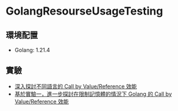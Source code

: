 # GolangResourseUsageTesting
## 環境配置
* Golang: 1.21.4

## 實驗
- [深入探討不同語言的 Call by Value/Reference 效能](Exp1_TranditionalChinese.md)
- [基於實驗一，進一步探討在限制記憶體的情況下 Golang 的 Call by Value/Reference 效能](Exp2_TranditionalChinese.md)